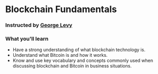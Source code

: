 # Blockchain Fundamentals

###  Instructed by [George Levy](https://deloittedevelopment.udemy.com/user/george-levy/)

### What you'll learn

* Have a strong understanding of what blockchain technology is.
* Understand what Bitcoin is and how it works.
* Know and use key vocabulary and concepts commonly used when discussing blockchain and Bitcoin in business situations.




